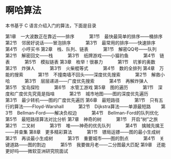 # 啊哈算法

本书基于 C 语言介绍入门的算法，下面是目录

第1章　一大波数正在靠近——排序　
　　第1节　最快最简单的排序——桶排序　
　　第2节　邻居好说话——冒泡排序　
　　第3节　最常用的排序——快速排序　
　　第4节　小哼买书
第2章　栈、队列、链表　
　　第1节　解密QQ号——队列　
　　第2节　解密回文——栈　
　　第3节　纸牌游戏——小猫钓鱼　
　　第4节　链表　
　　第5节　模拟链表
第3章　枚举！很暴力　
　　第1节　坑爹的奥数　
　　第2节　炸弹人　
　　第3节　火柴棍等式　
　　第4节　数的全排列
第4章　万能的搜索　
　　第1节　不撞南墙不回头——深度优先搜索　
　　第2节　解救小哈　
　　第3节　层层递进——广度优先搜索　
　　第4节　再解炸弹人　
　　第5节　宝岛探险　
　　第6节　水管工游戏
第5章　图的遍历　
　　第1节　深度和广度优先究竟是指啥　
　　第2节　城市地图——图的深度优先遍历　
　　第3节　最少转机——图的广度优先遍历
第6章　最短路径　
　　第1节　只有五行的算法——Floyd-Warshall　
　　第2节　Dijkstra算法——单源最短路
　　第3节　Bellman-Ford——解决负权边　
　　第4节　Bellman-Ford的队列优化　
　　第5节　最短路径算法对比分析
第7章　神奇的树　
　　第1节　开启“树”之旅　
　　第2节　二叉树　
　　第3节　堆——神奇的优先队列　
　　第4节　擒贼先擒王——并查集
第8章　更多精彩算法　
　　第1节　镖局运镖——图的最小生成树　
　　第2节　再谈最小生成树　
　　第3节　重要城市——图的割点　
　　第4节　关键道路——图的割边　
　　第5节　我要做月老——二分图最大匹配
第9章　还能更好吗——微软亚洲研究院面试
